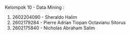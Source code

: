 Kelompok 10 - Data Mining :
1. 2602204090 - Sheraldo Halim 
2. 2602179284 - Pierre Adrian Tiopan Octavianu Sitorus
3. 2602175840 - Nicholas Abraham Salim
